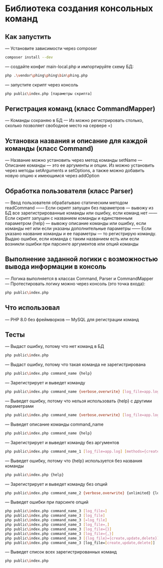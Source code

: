 # Библиотека создания консольных команд
## Как запустить
— Установите зависимости через composer
```sh
composer install --dev
```
— создайте конфиг main-local.php и импортируйте схему БД:
```sh
php .\vendor\phing\phing\bin\phing.php
```
— запустите скрипт через консоль
```sh
php public\index.php [параметры скрипта]
```

## Регистрация команд (класс CommandMapper)
— Команды сохраняю в БД
— Из можно регистрировать столько, сколько позволяет свободное место на сервере =)

## Установка названия и описание для каждой команды (класс Command)
— Название можно установить через метод команды setName
— Описание команды — это ее аргументы и опции. Из можно установить через методы setArguments и setOptions, а также можно добавить новую опцию к имеющимся через addOption

## Обработка пользователя (класс Parser)
— Ввод пользователя обрабатываю статическим методом readCommand
—— Если скрипт запущен без параметров — вывожу из БД все зарегистрированные команды или ошибку, если команд нет
—— Если скрипт запущен с названием команды и единственным параметром {help} — вывожу описание команды или ошибку, если команды нет или если указаны дополнительные параметры
—— Если указано название команды и ее параметры — то регистрирую команду. Выдаю ошибки, если команда с таким названием есть или если возникли ошибки при парсинге аргументов или опций команды

## Выполнение заданной логики с возможностью вывода информации в консоль
— Логика выполняется в классах Command, Parser и CommandMapper
— Протестировать логику можно через консоль (это точка входа):
```sh
php public\index.php
```	 
## Что использовал
— PHP 8.0 без фреймворков
— MySQL для регистрации команд

## Тесты
— Выдаст ошибку, потому что нет команд в БД
```sh
php public\index.php
```

— Выдаст ошибку, потому что такая команда не зарегистрирована
```sh
php public\index.php command_name {help}
```

— Зарегистрирует и выведет команду
```sh
php public\index.php command_name {verbose,overwrite} [log_file=app.log] {unlimited} [methods={create,update,delete}] [paginate=50] {log}
```

— Выведет ошибку, потому что нельзя использовать {help} с другими параметрами
```sh
php public\index.php command_name {verbose,overwrite} [log_file=app.log] {unlimited} {help} [methods={create,update,delete}] [paginate=50] {log}
```

— Выведет описание команды command_name
```sh
php public\index.php command_name {help}
```

— Зарегистрирует и выведет команду без аргументов
```sh
php public\index.php command_name_1 [log_file=app.log] [methods={create,update,delete}] [paginate=50]
```

— Выведет ошибку, потому что {help} используется без названия команды
```sh
php public\index.php {help}
```

— Зарегистрирует и выведет команду без опций
```sh
php public\index.php command_name_2 {verbose,overwrite} {unlimited} {log}
```

— Выведет ошибки при парсинге опций
```sh
php public\index.php command_name_3 [log_file=]
php public\index.php command_name_3 [log_file]
php public\index.php command_name_3 [=log_file]
php public\index.php command_name_3 [log_file=,]
php public\index.php command_name_3 [log_file={}]
php public\index.php command_name_3 [log_file={,}]
php public\index.php command_name_3 [{log_file}={create,update,delete}]
php public\index.php command_name_3 [log_file=[create,update,delete]]
```

— Выведет список всех зарегистрированных команд
```sh
php public\index.php
```
